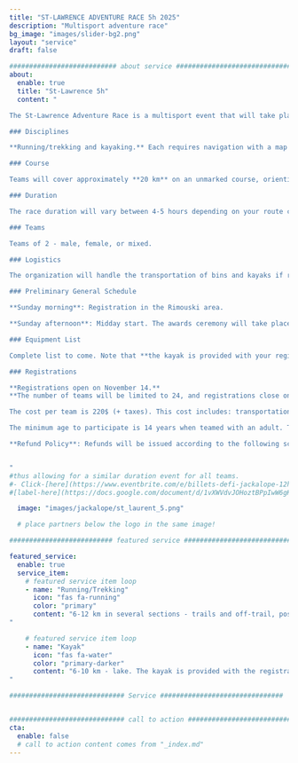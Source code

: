 ```yaml
---
title: "ST-LAWRENCE ADVENTURE RACE 5h 2025"
description: "Multisport adventure race"
bg_image: "images/slider-bg2.png"
layout: "service"
draft: false

########################### about service #############################
about:
  enable: true
  title: "St-Lawrence 5h"
  content: "

The St-Lawrence Adventure Race is a multisport event that will take place on May 18, 2025, in the Rimouski area (QC). This event aims to provide teams with a memorable sporting and human adventure while allowing them to discover the beauty and attractions of Bas-Saint-Laurent.

### Disciplines

**Running/trekking and kayaking.** Each requires navigation with a map and compass. The distances indicated below may vary slightly from the final course. You must have experience in all the disciplines involved in the race.

### Course

Teams will cover approximately **20 km** on an unmarked course, orienting themselves with maps and a compass. This event is aimed at those looking to discover the sport or athletes seeking a shorter duration challenge. Therefore, several checkpoints will be optional so that each team can choose a level of difficulty that matches their goals. The course will remain secret until the day before the race.

### Duration

The race duration will vary between 4-5 hours depending on your route choices, checkpoint selections, and speed. There will be time limits at different stages of the course.

### Teams

Teams of 2 - male, female, or mixed.

### Logistics

The organization will handle the transportation of bins and kayaks if required. Teams will have access to their bins at certain transitions between disciplines.

### Preliminary General Schedule

**Sunday morning**: Registration in the Rimouski area.

**Sunday afternoon**: Midday start. The awards ceremony will take place in the early evening.

### Equipment List

Complete list to come. Note that **the kayak is provided with your registration** and the model will be the following: https://www.rtmkayaks.com/optimo-evo-confort/

### Registrations

**Registrations open on November 14.**
**The number of teams will be limited to 24, and registrations close on April 1, 2025.**

The cost per team is 220$ (+ taxes). This cost includes: transportation of your bins and kayak (if required), kayak rental, course and map design, and post-race meal.

The minimum age to participate is 14 years when teamed with an adult. This requires approval from the race management. Please contact us in advance to discuss.

**Refund Policy**: Refunds will be issued according to the following scale: 85% until February 1, 2025, 50% between February 2 and April 1, 2025, 25% between April 2 and May 1, 2025. No refunds after May 2, 2025. Until May 2, teams have the option to transfer their registration after notifying the organizing committee.


"
#thus allowing for a similar duration event for all teams.
#- Click-[here](https://www.eventbrite.com/e/billets-defi-jackalope-12h-2022-245827264967)!
#[label-here](https://docs.google.com/document/d/1vXWVdvJOHoztBPpIwW6gKmgLnIvYCMgz/edit?usp=sharing&ouid=101057629570461989254&rtpof=true&sd=true)

  image: "images/jackalope/st_laurent_5.png"

  # place partners below the logo in the same image!

########################## featured service ############################

featured_service:
  enable: true
  service_item:
    # featured service item loop
    - name: "Running/Trekking"
      icon: "fas fa-running"
      color: "primary"
      content: "6-12 km in several sections - trails and off-trail, possible crossing of waterways and marshes.
"

    # featured service item loop
    - name: "Kayak"
      icon: "fas fa-water"
      color: "primary-darker"
      content: "6-10 km - lake. The kayak is provided with the registration.
"

############################# Service ###############################


############################# call to action #################################
cta:
  enable: false
  # call to action content comes from "_index.md"
---
```


